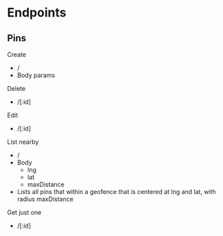 # Endpoints

## Pins

Create

- /
- Body params

Delete

- /[:id]

Edit

- /[:id]

List nearby

- /
- Body
  - lng
  - lat
  - maxDistance
- Lists all pins that within a geofence that is centered at lng and lat, with radius maxDistance

Get just one

- /[:id]
